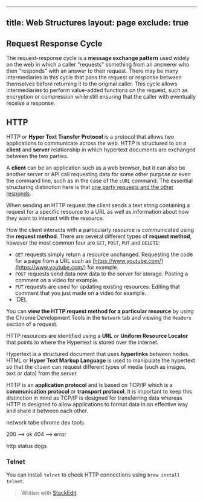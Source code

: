 
---
title: Web Structures
layout: page
exclude: true
---
## Request Response Cycle
The request-response cycle is a **message exchange pattern** used widely on the web in which a caller "requests" something from an answerer who then "responds" with an answer to their request. There may be many intermediaries in this cycle that pass the request or response between themselves before returning it to the original caller. This cycle allows intermediaries to perform value-added functions on the request, such as encryption or compression while still ensuring that the caller with eventually receive a response.

## HTTP
HTTP or **Hyper Text Transfer Protocol** is a protocol that allows two applications to communicate across the web. HTTP is structured to on a **client** and **server** relationship in which hypertext documents are exchanged between the two parties. 

A **client** can be an application such as a web browser, but it can also be another server or API call requesting data for some other purpose or even the command line, such as in the case of the `cURL` command. The essential structuring distinction here is that [one party requests and the other responds](#request-response-cycle).

When sending an HTTP request the client sends a text string containing a request for a specific resource to a URL as well as information about how they want to interact with the resource.

How the client interacts with a particularly resource is communicated using the **request method**. There are several different types of **request method**, however the most common four are `GET`, `POST`, `PUT` and `DELETE`:
- `GET` requests simply return a resource unchanged. Requesting the code for a page from a URL such as [https://www.youtube.com/](https://www.youtube.com/) for example.
- `POST` requests send data new data to the server for storage. Posting a comment on a video for example.
- `PUT` requests are used for updating existing resources. Editing that comment that you just made on a video for example.
- `DEL

You can **view the HTTP request method for a particular resource** by using the Chrome Development Tools in the `Network` tab and viewing the `Headers` section of a request. 

HTTP resources are identified using a **URL** or **Uniform Resource Locator** that points to where the Hypertext is stored over the internet.

Hypertext is a structured document that uses **hyperlinks** between nodes. HTML or **Hyper Text Markup Language** is used to manipulate the hypertext so that the `client` can request different types of media (such as images, text or data) from the server.


HTTP is an **application protocol** and is based on TCP/IP which is a **communication protocol** or **transport protocol**. It is important to keep this distinction in mind as TCP/IP is designed for transferring data whereas HTTP is designed to allow applications to format data in an effective way and share it between each other.


network tabe chrome dev tools

200 --> ok
404 --> error

http status dogs

### Telnet
You can install `telnet` to check HTTP connections using `brew install telnet`.
> Written with [StackEdit](https://stackedit.io/).
<!--stackedit_data:
eyJoaXN0b3J5IjpbLTgyMjIyNDIyNywyMTE2NjU5NjU3LC02Mj
gyMDY3NDYsNjQyMDcwMzY1LDE3OTE0ODc4MTAsOTMwNjc2NDQ3
LDE2NDAyNzkxNywtMjE0NDIwMDkyN119
-->